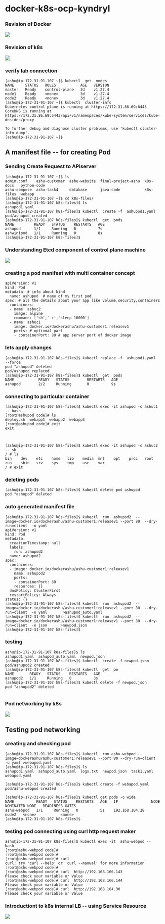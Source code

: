 
# docker-k8s-ocp-kyndryl

### Revision of Docker 

<img src="rev1.png">

### Revision of k8s 

<img src="rev2.png">

### verify lab connection 

```
[ashu@ip-172-31-91-107 ~]$ kubectl  get  nodes
NAME     STATUS   ROLES           AGE   VERSION
master   Ready    control-plane   3d    v1.27.4
node1    Ready    <none>          3d    v1.27.4
node2    Ready    <none>          3d    v1.27.4
[ashu@ip-172-31-91-107 ~]$ kubectl  cluster-info 
Kubernetes control plane is running at https://172.31.86.69:6443
CoreDNS is running at https://172.31.86.69:6443/api/v1/namespaces/kube-system/services/kube-dns:dns/proxy

To further debug and diagnose cluster problems, use 'kubectl cluster-info dump'.
[ashu@ip-172-31-91-107 ~]$ 
```

## A manifest file -- for creating Pod 

### Sending Create Request to APiserver

```
[ashu@ip-172-31-91-107 ~]$ ls
admin.conf    ashu-customer  ashu-website  final-project-ashu  k8s-docs   python-code
ashu-compose  ashu-task4     database      java-code           k8s-files  webapp
[ashu@ip-172-31-91-107 ~]$ cd k8s-files/
[ashu@ip-172-31-91-107 k8s-files]$ ls
ashupod1.yaml
[ashu@ip-172-31-91-107 k8s-files]$ kubectl  create -f  ashupod1.yaml 
pod/ashupod created
[ashu@ip-172-31-91-107 k8s-files]$ kubectl  get  pods
NAME         READY   STATUS    RESTARTS   AGE
ashupod      1/1     Running   0          7s
ashwinipod   1/1     Running   0          8s
[ashu@ip-172-31-91-107 k8s-files]$ 
```

### Understanding Etcd component of control plane machine 

<img src="etcd.png">

### creating a pod manifest with multi container concept 

```
apiVersion: v1 
kind: Pod 
metadata: # info about kind  
  name: ashupod  # name of my first pod 
spec: # all the details about your app like volume,security,containers
  containers:
  - name: ashuc2
    image: alpine 
    command: ['sh','-c','sleep 10000']
  - name: ashuc1 
    image: docker.io/dockerashu/ashu-customer1:releasev1
    ports: # optional part 
    - containerPort: 80 # app server port of docker image
```

### lets apply changes

```
[ashu@ip-172-31-91-107 k8s-files]$ kubectl replace -f  ashupod1.yaml  --force 
pod "ashupod" deleted
pod/ashupod replaced
[ashu@ip-172-31-91-107 k8s-files]$ kubectl  get  pods
NAME           READY   STATUS        RESTARTS   AGE
ashupod        2/2     Running       0          9s
```

### connecting to particular container

```
[ashu@ip-172-31-91-107 k8s-files]$ kubectl exec -it ashupod -c ashuc1  -- bash 
[root@ashupod code]# ls
deploy.sh  webapp1  webapp2  webapp3
[root@ashupod code]# exit
exit



[ashu@ip-172-31-91-107 k8s-files]$ kubectl exec -it ashupod -c ashuc2  -- sh 
/ # ls
bin    dev    etc    home   lib    media  mnt    opt    proc   root   run    sbin   srv    sys    tmp    usr    var
/ # exit
```

### deleting pods

```
[ashu@ip-172-31-91-107 k8s-files]$ kubectl delete pod ashupod
pod "ashupod" deleted

```

### auto generated manifest file

```
[ashu@ip-172-31-91-107 k8s-files]$ kubectl  run  ashupod2  --image=docker.io/dockerashu/ashu-customer1:releasev1 --port 80  --dry-run=client  -o yaml 
apiVersion: v1
kind: Pod
metadata:
  creationTimestamp: null
  labels:
    run: ashupod2
  name: ashupod2
spec:
  containers:
  - image: docker.io/dockerashu/ashu-customer1:releasev1
    name: ashupod2
    ports:
    - containerPort: 80
    resources: {}
  dnsPolicy: ClusterFirst
  restartPolicy: Always
status: {}
[ashu@ip-172-31-91-107 k8s-files]$ kubectl  run  ashupod2  --image=docker.io/dockerashu/ashu-customer1:releasev1 --port 80  --dry-run=client  -o yaml       >ashupod_auto.yaml 
[ashu@ip-172-31-91-107 k8s-files]$ kubectl  run  ashupod2  --image=docker.io/dockerashu/ashu-customer1:releasev1 --port 80  --dry-run=client  -o json      >newpod.json 
[ashu@ip-172-31-91-107 k8s-files]$ 

```

### testing 

```
ashu@ip-172-31-91-107 k8s-files]$ ls
ashupod1.yaml  ashupod_auto.yaml  newpod.json
[ashu@ip-172-31-91-107 k8s-files]$ kubectl  create -f newpod.json 
pod/ashupod2 created
[ashu@ip-172-31-91-107 k8s-files]$ kubectl  get  po
NAME       READY   STATUS    RESTARTS   AGE
ashupod2   1/1     Running   0          3s
[ashu@ip-172-31-91-107 k8s-files]$ kubectl delete -f newpod.json 
pod "ashupod2" deleted


```

### Pod networking by k8s 

<img src="podnet1.png">

## Testing pod networking 
### creating and checking pod

```
[ashu@ip-172-31-91-107 k8s-files]$ kubectl  run ashu-webpod --image=dockerashu/ashu-customer1:releasev1 --port 80 --dry-run=client  -o yaml >webapod.yaml 
[ashu@ip-172-31-91-107 k8s-files]$ ls
ashupod1.yaml  ashupod_auto.yaml  logs.txt  newpod.json  task1.yaml  webapod.yaml

[ashu@ip-172-31-91-107 k8s-files]$ kubectl create -f webapod.yaml 
pod/ashu-webpod created

[ashu@ip-172-31-91-107 k8s-files]$ kubectl get pods -o wide
NAME          READY   STATUS    RESTARTS   AGE   IP               NODE    NOMINATED NODE   READINESS GATES
ashu-webpod   1/1     Running   0          5s    192.168.104.28   node2   <none>           <none>
[ashu@ip-172-31-91-107 k8s-files]$ 

```

### testing pod connecting using curl http request maker 

```
ashu@ip-172-31-91-107 k8s-files]$ kubectl exec -it  ashu-webpod -- bash 
[root@ashu-webpod code]# 
[root@ashu-webpod code]# 
[root@ashu-webpod code]# curl 
curl: try 'curl --help' or 'curl --manual' for more information
[root@ashu-webpod code]# 
[root@ashu-webpod code]# curl  http://192.168.166.143
Please check your variable or Value
[root@ashu-webpod code]# curl  http://192.168.166.144
Please check your variable or Value
[root@ashu-webpod code]# curl  http://192.168.104.30
Please check your variable or Value
```

### Introductiont to k8s internal LB -- using Service Resource 

<img src="svc.png">

